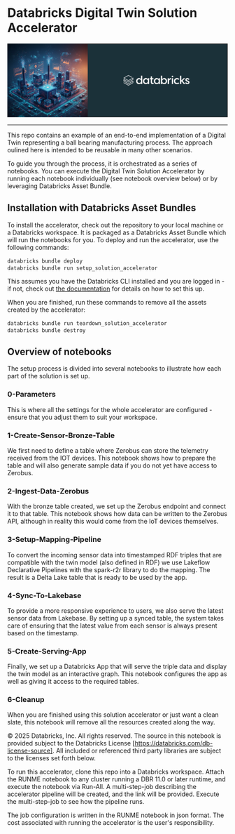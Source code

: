 # Databricks Digital Twin Solution Accelerator

![](https://github.com/databricks-industry-solutions/digital-twin/blob/main/images/db-dt-solacc-logo.png)

---
This repo contains an example of an end-to-end implementation of a Digital Twin
representing a ball bearing manufacturing process. The approach oulined here is
intended to be reusable in many other scenarios.

To guide you through the process, it is orchestrated as a series of notebooks.
You can execute the Digital Twin Solution Accelerator by running each notebook individually (see notebook overview below) or by leveraging Databricks Asset Bundle.

## Installation with Databricks Asset Bundles
To install the accelerator, check out the repository to your local machine or a
Databricks workspace. It is packaged as a Databricks Asset Bundle which will run
the notebooks for you. To deploy and run the accelerator, use the following commands:

```shell
databricks bundle deploy
databricks bundle run setup_solution_accelerator
```

This assumes you have the Databricks CLI installed and you are logged in - if not,
check out [the documentation](https://docs.databricks.com/aws/en/dev-tools/cli/install)
for details on how to set this up.

When you are finished, run these commands to remove all the assets created by the
accelerator:

```shell
databricks bundle run teardown_solution_accelerator
databricks bundle destroy
```

## Overview of notebooks

The setup process is divided into several notebooks to illustrate how each part of
the solution is set up.

### 0-Parameters
This is where all the settings for the whole accelerator are configured - ensure
that you adjust them to suit your workspace.

### 1-Create-Sensor-Bronze-Table
We first need to define a table where Zerobus can store the telemetry received from
the IOT devices. This notebook shows how to prepare the table and will also generate
sample data if you do not yet have access to Zerobus.

### 2-Ingest-Data-Zerobus
With the bronze table created, we set up the Zerobus endpoint and connect it to that
table. This notebook shows how data can be written to the Zerobus API, although in
reality this would come from the IoT devices themselves.

### 3-Setup-Mapping-Pipeline
To convert the incoming sensor data into timestamped RDF triples that are compatible
with the twin model (also defined in RDF) we use Lakeflow Declarative Pipelines with
the spark-r2r library to do the mapping. The result is a Delta Lake table that is
ready to be used by the app.

### 4-Sync-To-Lakebase
To provide a more responsive experience to users, we also serve the latest sensor data
from Lakebase. By setting up a synced table, the system takes care of ensuring that the
latest value from each sensor is always present based on the timestamp.

### 5-Create-Serving-App
Finally, we set up a Databricks App that will serve the triple data and display the
twin model as an interactive graph. This notebook configures the app as well as giving
it access to the required tables.

### 6-Cleanup
When you are finished using this solution accelerator or just want a clean slate, this
notebook will remove all the resources created along the way.



&copy; 2025 Databricks, Inc. All rights reserved. The source in this notebook is provided subject to the Databricks License [https://databricks.com/db-license-source].  All included or referenced third party libraries are subject to the licenses set forth below.

To run this accelerator, clone this repo into a Databricks workspace. Attach the RUNME notebook to any cluster running a DBR 11.0 or later runtime, and execute the notebook via Run-All. A multi-step-job describing the accelerator pipeline will be created, and the link will be provided. Execute the multi-step-job to see how the pipeline runs.

The job configuration is written in the RUNME notebook in json format. The cost associated with running the accelerator is the user's responsibility.
